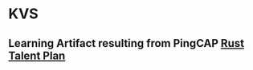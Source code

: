 # KVS
## Learning Artifact resulting from PingCAP [Rust Talent Plan](https://github.com/pingcap/talent-plan)

